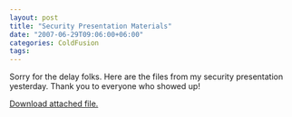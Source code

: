 ```yaml
---
layout: post
title: "Security Presentation Materials"
date: "2007-06-29T09:06:00+06:00"
categories: ColdFusion 
tags: 
---
```


Sorry for the delay folks. Here are the files from my security presentation yesterday. Thank you to everyone who showed up!<p><a href='enclosures/C%3A%5Chosts%5Cwww%2Ecoldfusionjedi%2Ecom%5Cenclosures%2Fsecuritypreso%2Ezip'>Download attached file.</a></p>